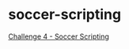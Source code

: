 # soccer-scripting
[Challenge 4 - Soccer Scripting](https://learn.unity.com/tutorial/challenge-4-soccer-scripting?uv=2019.4&pathwayId=5f7e17e1edbc2a5ec21a20af&missionId=5f7648a4edbc2a5578eb67df&projectId=5cf96846edbc2a2bcde6d0fc#)
